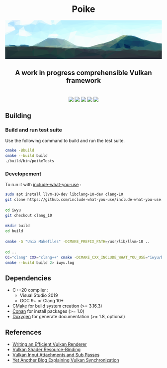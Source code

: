 
<div align="center">
  <h1>Poike</h1>
  <img src="./poike.svg"/>
  <h2>A work in progress comprehensible Vulkan framework</h2>
  <h1></h1>
  <div>
    <a href="https://github.com/florianvazelle/poike/actions"><img src="https://github.com/florianvazelle/poike/workflows/build/badge.svg"/></a>
    <img src="https://app.codacy.com/project/badge/Grade/fdf05c587b994f008692d4e6fd1f0acd"/>
    <img src="https://img.shields.io/badge/platform-windows%20%7C%20linux%20%7C%20android-blue"/>
    <a href="https://github.com/florianvazelle/poike/blob/main/LICENSE"><img src="https://img.shields.io/github/license/florianvazelle/poike"/></a>
    <a href="https://tokei.rs"><img src="https://tokei.rs/b1/github/florianvazelle/poike?category=code"/></a>
  </div>
</div>

## Building

### Build and run test suite

Use the following command to build and run the test suite.

```bash
cmake -Bbuild
cmake --build build
./build/bin/poikeTests
```

### Developement

To run it with [include-what-you-use](https://github.com/include-what-you-use/include-what-you-use) :
```bash
sudo apt install llvm-10-dev libclang-10-dev clang-10
git clone https://github.com/include-what-you-use/include-what-you-use.git iwyu

cd iwyu
git checkout clang_10

mkdir build
cd build

cmake -G "Unix Makefiles" -DCMAKE_PREFIX_PATH=/usr/lib/llvm-10 ..

cd ..
CC="clang" CXX="clang++" cmake -DCMAKE_CXX_INCLUDE_WHAT_YOU_USE="iwyu/build/bin/include-what-you-use;-Xiwyu;any;-Xiwyu;iwyu;-Xiwyu;args" -Bbuild
cmake --build build 2> iwyu.log
```

## Dependencies

- C++20 compiler :
  - Visual Studio 2019
  - GCC 9+ or Clang 10+
- [CMake](https://cmake.org/) for build system creation (>= 3.16.3)
- [Conan](https://conan.io/) for install packages (>= 1.0)
- [Doxygen](https://doxygen.org/) for generate documentation (>= 1.8, optional)

## References

- [Writing an Efficient Vulkan Renderer](https://zeux.io/2020/02/27/writing-an-efficient-vulkan-renderer/)
- [Vulkan Shader Resource-Binding](https://developer.nvidia.com/vulkan-shader-resource-binding)
- [Vulkan Input Attachments and Sub Passes](https://www.saschawillems.de/blog/2018/07/19/vulkan-input-attachments-and-sub-passes/)
- [Yet Another Blog Explaining Vulkan Synchronization](https://themaister.net/blog/2019/08/14/yet-another-blog-explaining-vulkan-synchronization/)
